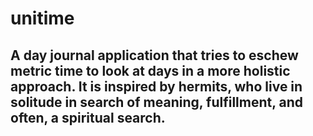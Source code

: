 # unitime

## A day journal application that tries to eschew metric time to look at days in a more holistic approach. It is inspired by hermits, who live in solitude in search of meaning, fulfillment, and often, a spiritual search.
